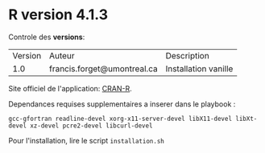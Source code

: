 
# R version 4.1.3

Controle des **versions**:

<table>
<tr>
    <td>Version</td><td>Auteur</td><td>Description</td>
</tr><tr>
    <td>1.0</td><td>francis.forget@umontreal.ca</td><td>Installation vanille
</tr>
</table>


Site officiel de l'application: [CRAN-R](https://cran.r-project.org/).

Dependances requises supplementaires a inserer dans le playbook :

`gcc-gfortran readline-devel xorg-x11-server-devel libX11-devel libXt-devel xz-devel pcre2-devel libcurl-devel`


Pour l'installation, lire le script `installation.sh`


